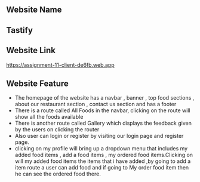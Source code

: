 ## Website Name

<h2>Tastify</h2>

## Website Link

https://assignment-11-client-de6fb.web.app

## Website Feature

<ul>
  <li>The homepage of the website has a navbar , banner , top food sections , about our restaurant section , contact us section and has a footer</li>
  <li>There is a route called All Foods in the navbar, clicking on the route will show all the foods available</li>
  <li>There is another route called Gallery which displays the feedback given by the users on clicking the router</li>
  <li>Also user can login or register by visiting our login page and register page.</li>
  <li>clicking on my profile will bring up a dropdown menu that includes my added food items , add a food items , my ordered food items.Clicking on will my added food items the items that i have added ,by going to add a item route a user can add food and if going to My order food item then he can see the ordered food there.  </li>
</ul>
